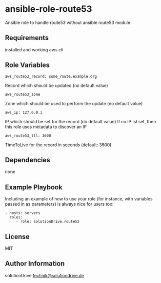 ansible-role-route53
====================

Ansible role to handle route53 without ansible route53 module

Requirements
------------

installed and working aws cli

Role Variables
--------------

    aws_route53_record: some_route.example.org

Record which should be updated (no default value)

    aws_route53_zone

Zone which should be used to perform the update (no default value)

    aws_ip: 127.0.0.1

IP which should be set for the record (do default value)
If no IP ist set, then this role uses metadata to discover an IP 

    aws_route53_ttl: 3600

TimeToLive for the record in seconds (default: 3600)


Dependencies
------------

none

Example Playbook
----------------

Including an example of how to use your role (for instance, with variables passed in as parameters) is always nice for users too:

    - hosts: servers
      roles:
         - role: solutionDrive.route53

License
-------

MIT

Author Information
------------------

solutionDrive <technik@solutiondrive.de>
